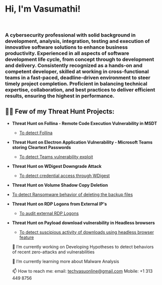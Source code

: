 <h1>Hi, I'm Vasumathi! </h1> <br/> 

<h3>A cybersecurity professional with solid background in development, analysis, integration,  
          testing and execution of innovative software solutions to enhance business productivity. Experienced in   
          all aspects of software development life cycle, from concept through to development and delivery. 
          Consistently recognized as a hands-on and competent developer, skilled at working in cross-functional 
          teams in a fast-paced, deadline-driven environment to steer timely project completion. Proficient in 
          balancing technical expertise, collaboration, and best practices to deliver efficient results, ensuring the 
          highest in performance.</h3>


<h2>👨‍💻 Few of my Threat Hunt Projects:</h2>

- <b>Threat Hunt on Follina - Remote Code Execution Vulnerability in MSDT</b>
  - [To detect Follina](https://github.com/vasumathiv/Threat-Hunt-Projects/blob/main/Follina%20-%20Microsoft%20Code%20Execution%20Vulnerability)
- <b>Threat Hunt on Electron Application Vulnerability - Microsoft Teams storing Cleartext Passwords</b>
  - [To detect Teams vulnerability exploit](https://github.com/vasumathiv/Threat-Hunt-Projects/blob/main/Electron%20Application%20Vulnerability%20-%20Microsoft%20Teams%20Credentials%20in%20Clear%20Text) 
- <b>Threat Hunt on WDigest Downgrade Attack</b>
  - [To detect credential access through WDigest](https://github.com/vasumathiv/Threat-Hunt-Projects/blob/main/WDigest%20Downgrade%20Attack)
 - <b>Threat Hunt on Volume Shadow Copy Deletion </b>
  - [To detect Ransomware behavior of deleting the backup files](https://github.com/vasumathiv/Threat-Hunt-Projects/blob/main/Volume%20Shadow%20Copy%20Deletion%20%E2%80%93%20A%20ransomware%20behavior)</b>
- <b>Threat Hunt on RDP Logons from External IP's </b>
  - [To audit external RDP Logons](https://github.com/vasumathiv/Threat-Hunt-Projects/blob/main/Auditing%20RDP%20Logons%20from%20External%20IP's) 
- <b>Threat Hunt on Payload download vulnerability in Headless browsers</b>
  - [To detect suscipious activity of downloads using headless browser feature](https://github.com/vasumathiv/Threat-Hunt-Projects/blob/main/Payload%20download%20vulnerability%20in%20Headless%20Browser)
  
  🔭 I’m currently working on Developing Hypotheses to detect behaviors of recent zero-attacks and vulnerabilities
  
  🌱 I’m currently learning more about Malware Analysis
  
  📫 How to reach me: email:  techvasuonline@gmail.com
                       Mobile: +1 313 449 8756
 

<!--
**vasumathiv/vasumathiv** is a ✨ _special_ ✨ repository because its `README.md` (this file) appears on your GitHub profile.

Here are some ideas to get you started:

- 🔭 I’m currently working on ...
- 🌱 I’m currently learning ...
- 👯 I’m looking to collaborate on ...
- 🤔 I’m looking for help with ...
- 💬 Ask me about ...
- 📫 How to reach me: ...
- 😄 Pronouns: ...
- ⚡ Fun fact: ...
-->
